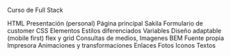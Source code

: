 Curso de Full Stack

HTML
    Presentación (personal)
    Página principal Sakila
    Formulario de customer
CSS
    Elementos
    Estilos diferenciados
    Variables
    Diseño adaptable (mobile first)
    flex y grid
    Consultas de medios, Imagenes
BEM
    Fuente propia
    Impresora
    Animaciones y transformaciones
    Enlaces
    Fotos
    Iconos
    Textos